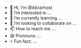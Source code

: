 - 👋 Hi, I’m @Abrarhost
- 👀 I’m interested in ...
- 🌱 I’m currently learning ...
- 💞️ I’m looking to collaborate on ...
- 📫 How to reach me ...
- 😄 Pronouns: ...
- ⚡ Fun fact: ...

<!---
Abrarhost/Abrarhost is a ✨ special ✨ repository because its `README.md` (this file) appears on your GitHub profile.
You can click the Preview link to take a look at your changes.
--->
